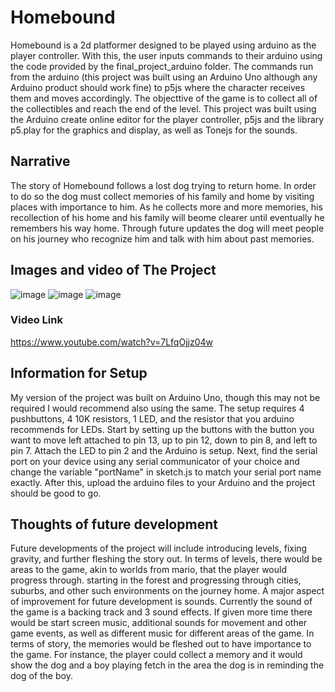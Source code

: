 # Homebound

Homebound is a 2d platformer designed to be played using arduino as the player controller. With this, the user inputs commands to their arduino using the code provided by the final_project_arduino folder. The commands run from the arduino (this project was built using an Arduino Uno although any Arduino product should work fine) to p5js where the character receives them and moves accordingly. The objecttive of the game is to collect all of the collectibles and reach the end of the level. This project was built using the Arduino create online editor for the player controller, p5js and the library p5.play for the graphics and display, as well as Tonejs for the sounds.


## Narrative 

The story of Homebound follows a lost dog trying to return home. In order to do so the dog must collect memories of his family and home by visiting places with importance to him. As he collects more and more memories, his recollection of his home and his family will beome clearer until eventually he remembers his way home. Through future updates the dog will meet people on his journey who recognize him and talk with him about past memories.


## Images and video of The Project

![image](https://user-images.githubusercontent.com/60494831/168262793-d12fb671-185a-403f-8c26-02bb128ba58a.png)
![image](https://user-images.githubusercontent.com/60494831/168263190-b9857613-891e-49f4-9e8b-39513bc64ac0.png)
![image](https://user-images.githubusercontent.com/60494831/168263350-5c4bfd17-099e-422f-bae0-31bee90e4957.png)

### Video Link
https://www.youtube.com/watch?v=7LfqOjjz04w


## Information for Setup
My version of the project was built on Arduino Uno, though this may not be required I would recommend also using the same. The setup requires 4 pushbuttons, 4 10K resistors, 1 LED, and the resistor that you arduino recommends for LEDs. Start by setting up the buttons with the button you want to move left attached to pin 13, up to pin 12, down to pin 8, and left to pin 7. Attach the LED to pin 2 and the Arduino is setup. Next, find the serial port on your device using any serial communicator of your choice and change the variable "portName" in sketch.js to match your serial port name exactly. After this, upload the arduino files to your Arduino and the project should be good to go.


## Thoughts of future development
Future developments of the project will include introducing levels, fixing gravity, and further fleshing the story out. In terms of levels, there would be areas to the game, akin to worlds from mario, that the player would progress through. starting in the forest and progressing through cities, suburbs, and other such environments on the journey home. A major aspect of improvement for future development is sounds. Currently the sound of the game is a backing track and 3 sound effects. If given more time there would be start screen music, additional sounds for movement and other game events, as well as different music for different areas of the game. In terms of story, the memories would be fleshed out to have importance to the game. For instance, the player could collect a memory and it would show the dog and a boy playing fetch in the area the dog is in reminding the dog of the boy.
